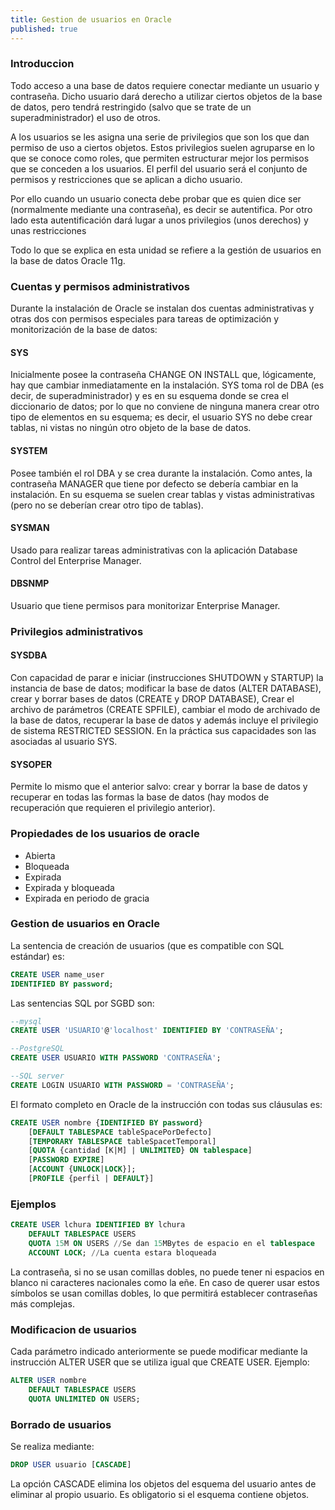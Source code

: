 ```yaml
---
title: Gestion de usuarios en Oracle
published: true
---
```


### [](#header-3)Introduccion

Todo acceso a una base de datos requiere conectar mediante un usuario y contraseña. Dicho usuario dará derecho a utilizar ciertos objetos de la base de datos, pero tendrá restringido (salvo que se trate de un superadministrador) el uso de otros.

A los usuarios se les asigna una serie de privilegios que son los que dan permiso de uso a ciertos objetos. Estos privilegios suelen agruparse en lo que se conoce como roles, que permiten estructurar mejor los permisos que se conceden a los usuarios. El perfil del usuario será el conjunto de permisos y restricciones que se aplican a dicho usuario.

Por ello cuando un usuario conecta debe probar que es quien dice ser (normalmente mediante una contraseña), es decir se autentifica. Por otro lado esta autentificación dará lugar a unos privilegios (unos derechos) y unas restricciones

Todo lo que se explica en esta unidad se refiere a la gestión de usuarios en la base de datos Oracle 11g.

### [](#header-3)Cuentas y permisos administrativos

Durante la instalación de Oracle se instalan dos cuentas administrativas y otras dos con permisos especiales para tareas de optimización y monitorización de la base de datos:

#### [](#header-4)SYS 

Inicialmente posee la contraseña CHANGE ON INSTALL que, lógicamente, hay que cambiar inmediatamente en la instalación. SYS toma rol de DBA (es decir, de superadministrador) y es en su esquema donde se crea el diccionario de datos; por lo que no conviene de ninguna manera crear otro tipo de elementos en su esquema; es decir, el usuario SYS no debe crear tablas, ni vistas no ningún otro objeto de la base de datos.

#### [](#header-4)SYSTEM

Posee también el rol DBA y se crea durante la instalación. Como antes, la contraseña MANAGER que tiene por defecto se debería cambiar en la instalación. En su esquema se suelen crear tablas y vistas administrativas (pero no se deberían crear otro tipo de tablas).

#### [](#header-4)SYSMAN

Usado para realizar tareas administrativas con la aplicación Database Control del Enterprise Manager.

#### [](#header-4)DBSNMP 

Usuario que tiene permisos para monitorizar Enterprise Manager.

### [](#header-3)Privilegios administrativos

#### [](#header-4)SYSDBA 

Con capacidad de parar e iniciar (instrucciones SHUTDOWN y STARTUP) la instancia de base de datos; modificar la base de datos (ALTER DATABASE), crear y borrar bases de datos (CREATE y DROP DATABASE), Crear el archivo de parámetros (CREATE SPFILE), cambiar el modo de archivado de la base de datos, recuperar la base de datos y además incluye el privilegio de sistema RESTRICTED SESSION. En la práctica sus capacidades son las asociadas al usuario SYS.

#### [](#header-4)SYSOPER

Permite lo mismo que el anterior salvo: crear y borrar la base de datos y recuperar en todas las formas la base de datos (hay modos de recuperación que requieren el privilegio anterior).

### [](#header-3)Propiedades de los usuarios de oracle

*   Abierta
*   Bloqueada
*   Expirada
*   Expirada y bloqueada
*   Expirada en periodo de gracia

### [](#header-3)Gestion de usuarios en Oracle

La sentencia de creación de usuarios (que es compatible con SQL estándar) es:

```sql
CREATE USER name_user
IDENTIFIED BY password;
```

Las sentencias SQL por SGBD son: 

```sql
--mysql
CREATE USER 'USUARIO'@'localhost' IDENTIFIED BY 'CONTRASEÑA';

--PostgreSQL
CREATE USER USUARIO WITH PASSWORD 'CONTRASEÑA';

--SQL server
CREATE LOGIN USUARIO WITH PASSWORD = 'CONTRASEÑA';
```

El formato completo en Oracle de la instrucción con todas sus cláusulas es:

```sql
CREATE USER nombre {IDENTIFIED BY password}
    [DEFAULT TABLESPACE tableSpacePorDefecto]
    [TEMPORARY TABLESPACE tableSpacetTemporal]
    [QUOTA {cantidad [K|M] | UNLIMITED} ON tablespace]
    [PASSWORD EXPIRE]
    [ACCOUNT {UNLOCK|LOCK}];
    [PROFILE {perfil | DEFAULT}]
```

### [](#header-3)Ejemplos
```sql
CREATE USER lchura IDENTIFIED BY lchura 
    DEFAULT TABLESPACE USERS
    QUOTA 15M ON USERS //Se dan 15MBytes de espacio en el tablespace
    ACCOUNT LOCK; //La cuenta estara bloqueada
```
La contraseña, si no se usan comillas dobles, no puede tener ni espacios en blanco ni caracteres nacionales como la eñe. En caso de querer usar estos símbolos se usan comillas dobles, lo que permitirá establecer contraseñas más complejas.

### [](#header-3)Modificacion de usuarios

Cada parámetro indicado anteriormente se puede modificar mediante la instrucción ALTER USER que se utiliza igual que CREATE USER. 
Ejemplo:

```sql
ALTER USER nombre
    DEFAULT TABLESPACE USERS
    QUOTA UNLIMITED ON USERS;
```

### [](#header-3)Borrado de usuarios
Se realiza mediante:
```sql
DROP USER usuario [CASCADE]
```
 La opción CASCADE elimina los objetos del esquema del usuario antes de eliminar al propio usuario. Es obligatorio si el esquema contiene objetos.

 